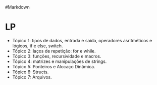 
#Markdown
# LP
- Tópico 1: tipos de dados, entrada e saída, operadores asritméticos e lógicos, if e else, switch.
- Tópico 2: laços de repetição: for e while.
- Tópico 3: funções, recursividade e macros.
- Tópico 4: matrizes e manipulações de strings.
- Tópico 5: Ponteiros e Alocaço Dinâmica.
- Tópico 6: Structs.
- Tópico 7: Arquivos.
